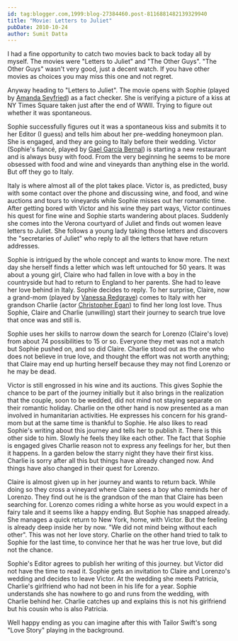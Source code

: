 ```yaml
---
id: tag:blogger.com,1999:blog-27384460.post-8116881482139329940
title: "Movie: Letters to Juliet"
pubDate: 2010-10-24
author: Sumit Datta
---
```


I had a fine opportunity to catch two movies back to back today all by myself. The movies were "Letters to Juliet" and "The Other Guys". "The Other Guys" wasn't very good, just a decent watch. If you have other movies as choices you may miss this one and not regret.  

Anyway heading to "Letters to Juliet". The movie opens with Sophie (played by [Amanda Seyfried](http://www.imdb.com/name/nm1086543/)) as a fact checker. She is verifying a picture of a kiss at NY Times Square taken just after the end of WWII. Trying to figure out whether it was spontaneous.  

Sophie successfully figures out it was a spontaneous kiss and submits it to her Editor (I guess) and tells him about her pre-wedding honeymoon plan. She is engaged, and they are going to Italy before their wedding. Victor (Sophie's fiancé, played by [Gael García Bernal](http://www.imdb.com/name/nm0305558/)) is starting a new restaurant and is always busy with food. From the very beginning he seems to be more obsessed with food and wine and vineyards than anything else in the world. But off they go to Italy.  

Italy is where almost all of the plot takes place. Victor is, as predicted, busy with some contact over the phone and discussing wine, and food, and wine auctions and tours to vineyards while Sophie misses out her romantic time. After getting bored with Victor and his wine they part ways, Victor continues his quest for fine wine and Sophie starts wandering about places. Suddenly she comes into the Verona courtyard of Juliet and finds out women leave letters to Juliet. She follows a young lady taking those letters and discovers the "secretaries of Juliet" who reply to all the letters that have return addresses.  

Sophie is intrigued by the whole concept and wants to know more. The next day she herself finds a letter which was left untouched for 50 years. It was about a young girl, Claire who had fallen in love with a boy in the countryside but had to return to England to her parents. She had to leave her love behind in Italy. Sophie decides to reply. To her surprise, Claire, now a grand-mom (played by [Vanessa Redgrave](http://www.imdb.com/name/nm0000603/)) comes to Italy with her grandson Charlie (actor [Christopher Egan](http://www.imdb.com/name/nm0250659/)) to find her long lost love. Thus Sophie, Claire and Charlie (unwilling) start their journey to search true love that once was and still is.  

Sophie uses her skills to narrow down the search for Lorenzo (Claire's love) from about 74 possibilities to 15 or so. Everyone they met was not a match but Sophie pushed on, and so did Claire. Charlie stood out as the one who does not believe in true love, and thought the effort was not worth anything; that Claire may end up hurting herself because they may not find Lorenzo or he may be dead.  

Victor is still engrossed in his wine and its auctions. This gives Sophie the chance to be part of the journey initially but it also brings in the realization that the couple, soon to be wedded, did not mind not staying separate on their romantic holiday. Charlie on the other hand is now presented as a man involved in humanitarian activities. He expresses his concern for his grand-mom but at the same time is thankful to Sophie. He also likes to read Sophie's writing about this journey and tells her to publish it. There is this other side to him. Slowly he feels they like each other. The fact that Sophie is engaged gives Charlie reason not to express any feelings for her, but then it happens. In a garden below the starry night they have their first kiss. Charlie is sorry after all this but things have already changed now. And things have also changed in their quest for Lorenzo.  

Claire is almost given up in her journey and wants to return back. While doing so they cross a vineyard where Claire sees a boy who reminds her of Lorenzo. They find out he is the grandson of the man that Claire has been searching for. Lorenzo comes riding a white horse as you would expect in a fairy tale and it seems like a happy ending. But Sophie has snapped already. She manages a quick return to New York, home, with Victor. But the feeling is already deep inside her by now. "We did not mind being without each other". This was not her love story. Charlie on the other hand tried to talk to Sophie for the last time, to convince her that he was her true love, but did not the chance.  

Sophie's Editor agrees to publish her writing of this journey. but Victor did not have the time to read it. Sophie gets an invitation to Claire and Lorenzo's wedding and decides to leave Victor. At the wedding she meets Patricia, Charlie's girlfriend who had not been in his life for a year. Sophie understands she has nowhere to go and runs from the wedding, with Charlie behind her. Charlie catches up and explains this is not his girlfriend but his cousin who is also Patricia.  

Well happy ending as you can imagine after this with Tailor Swift's song "Love Story" playing in the background.